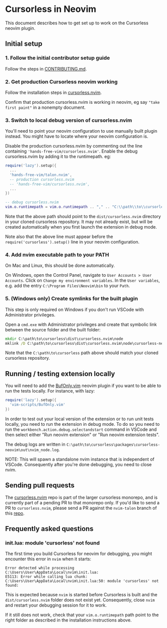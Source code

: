 # Cursorless in Neovim

This document describes how to get set up to work on the Cursorless neovim plugin.

## Initial setup

### 1. Follow the initial contributor setup guide

Follow the steps in [CONTRIBUTING.md](./CONTRIBUTING.md#initial-setup).

### 2. Get production Cursorless neovim working

Follow the installation steps in [cursorless.nvim](https://github.com/hands-free-vim/cursorless.nvim/tree/main#prerequisites).

Confirm that production cursorless.nvim is working in neovim, eg say `"take first paint"` in a nonempty document.

### 3. Switch to local debug version of cursorless.nvim

You'll need to point your neovim configuration to use manually built plugin instead. You might have to locate where your neovim configuration is.

Disable the production cursorless.nvim by commenting out the line containing `'hands-free-vim/cursorless.nvim'`. Enable the debug cursorless.nvim by adding it to the runtimepath. eg:

```lua
require('lazy').setup({
  ...
  'hands-free-vim/talon.nvim',
  -- production cursorless.nvim
  -- 'hands-free-vim/cursorless.nvim',
  ...
})

-- debug cursorless.nvim
vim.o.runtimepath = vim.o.runtimepath .. "," .. "C:\\path\\to\\cursorless\\dist\\cursorless.nvim"
```

Note that the above path should point to the `dist/cursorless.nvim` directory in your cloned cursorless repository. It may not already exist, but will be created automatically when you first launch the extension in debug mode.

Note also that the above line must appear before the `require('cursorless').setup()` line in your neovim configuration.

### 4. Add nvim executable path to your PATH

On Mac and Linux, this should be done automatically.

On Windows, open the Control Panel, navigate to `User Accounts > User Accounts`. Click on `Change my environment variables`. In the `User variables`, e.g. add the entry `C:\Program Files\Neovim\bin` to your `Path`.

### 5. (Windows only) Create symlinks for the built plugin

This step is only required on Windows if you don't run VSCode with Administrator privileges.

Open a `cmd.exe` with Administrator privileges and create that symbolic link between the source folder and the built folder:

```bat
mkdir C:\path\to\cursorless\dist\cursorless.nvim\node
mklink /D C:\path\to\cursorless\dist\cursorless.nvim\node\cursorless-neovim C:\path\to\cursorless\packages\cursorless-neovim
```

Note that the `C:\path\to\cursorless` path above should match your cloned cursorless repository.

## Running / testing extension locally

You will need to add the [BufOnly.vim](https://github.com/vim-scripts/BufOnly.vim) neovim plugin if you want to be able to run the tests locally. For instance, with lazy:

```lua
require('lazy').setup({
  'vim-scripts/BufOnly.vim'
})
```

In order to test out your local version of the extension or to run unit tests locally, you need to run the extension in debug mode. To do so you need to run the `workbench.action.debug.selectandstart` command in VSCode and then select either "Run neovim extension" or "Run neovim extension tests".

The debug logs are written in `C:\path\to\cursorless\packages\cursorless-neovim\out\nvim_node.log`.

NOTE: This will spawn a standalone nvim instance that is independent of VSCode. Consequently after you're done debugging, you need to close nvim.

## Sending pull requests

The [cursorless.nvim](https://github.com/hands-free-vim/cursorless.nvim) repo is part of the larger cursorless monorepo, and is currently part of a pending PR to that monorepo only. If you'd like to send a PR to `cursorless.nvim`, please send a PR against the `nvim-talon` branch of this [repo](https://github.com/saidelike/cursorless).

## Frequently asked questions

### init.lua: module 'cursorless' not found

The first time you build Cursorless for neovim for debugging, you might encounter this error in `nvim` when it starts:

```
Error detected while processing C:\Users\User\AppData\Local\nvim\init.lua:
E5113: Error while calling lua chunk: C:\Users\User\AppData\Local\nvim\init.lua:50: module 'cursorless' not found:
```

This is expected because `nvim` is started before Cursorless is built and the `dist/cursorless.nvim` folder does not exist yet. Consequently, close `nvim` and restart your debugging session for it to work.

If it still does not work, check that your `vim.o.runtimepath` path point to the right folder as described in the installation instructions above.
